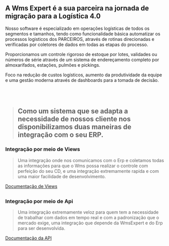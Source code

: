 ## A Wms Expert é a sua parceira na jornada de migração para a Logística 4.0

<div>
<p>Nosso software é especializado em operações logísticas de todos os segmentos e tamanhos, tendo como funcionalidade básica automatizar os processos logisticos dos PARCEIROS, através de rotinas direcionadas e verificadas por coletores de dados em todas as etapas do processo.</p>

<p>Proporcionamos um controle rigoroso de estoque por lotes, validades ou números de série através de um sistema de endereçamento completo por almoxarifados, estações, pulmões e pickings.</p>

<p>Foco na redução de custos logísticos, aumento da produtividade da equipe e uma gestão moderna através de dashboards para a tomada de decisão.</p>
</div>
</br></br>

>## Como um sistema que se adapta a necessidade de nossos cliente nos disponibilizamos duas maneiras de integração com o seu ERP. 

### Integração por meio de Views

> Uma integração onde nos comunicamos com o Erp e coletamos todas as informações para que o Wms possa realizar o controle com perfeição do seu CD, e uma integração extremamente rapida e com uma maior facilidade de desenvolvimento.

<div>
<a href="https://github.com/wmsexpert/docs/blob/main/README.md" target="_blank">Documentação de Views</a>
</div>

##

### Integração por meio de Api

> Uma integração extremamente veloz para quem tem a necessidade de trabalhar com dados em tempo real e com a padronização que o mercado exige, uma integração que depende da WmsExpert e do Erp para ser desenvolvida.

<div>
<a href="http://aplicacao.grupo-expert.com:55678/swagger-ui.html#/" target="_blank">Documentação da API</a>
</div>
